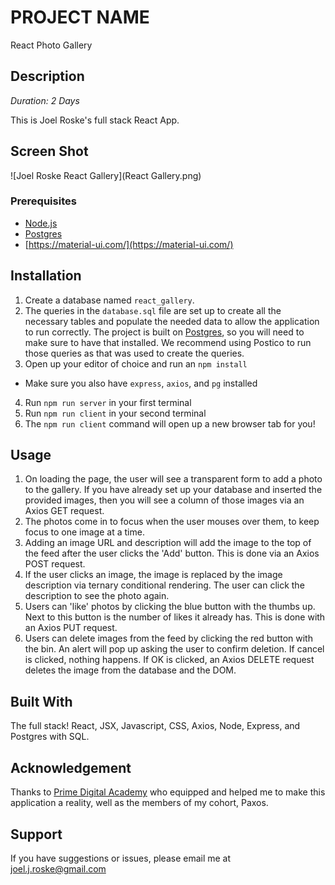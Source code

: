 # PROJECT NAME
React Photo Gallery

## Description

_Duration: 2 Days_

This is Joel Roske's full stack React App.

## Screen Shot

![Joel Roske React Gallery](React Gallery.png)

### Prerequisites

- [Node.js](https://nodejs.org/en/)
- [Postgres](https://www.postgresql.org/download/)
- [https://material-ui.com/](https://material-ui.com/)

## Installation

1. Create a database named `react_gallery`.
2. The queries in the `database.sql` file are set up to create all the necessary tables and populate the needed data to allow the application to run correctly. The project is built on [Postgres](https://www.postgresql.org/download/), so you will need to make sure to have that installed. We recommend using Postico to run those queries as that was used to create the queries. 
3. Open up your editor of choice and run an `npm install`
- Make sure you also have `express`, `axios`, and `pg` installed
4. Run `npm run server` in your first terminal
5. Run `npm run client` in your second terminal
6. The `npm run client` command will open up a new browser tab for you!

## Usage

1. On loading the page, the user will see a transparent form to add a photo to the gallery. If you have already set up your database and inserted the provided images, then you will see a column of those images via an Axios GET request.
2. The photos come in to focus when the user mouses over them, to keep focus to one image at a time.
3. Adding an image URL and description will add the image to the top of the feed after the user clicks the 'Add' button. This is done via an Axios POST request.
4. If the user clicks an image, the image is replaced by the image description via ternary conditional rendering. The user can click the description to see the photo again.
5. Users can 'like' photos by clicking the blue button with the thumbs up. Next to this button is the number of likes it already has. This is done with an Axios PUT request.
6. Users can delete images from the feed by clicking the red button with the bin. An alert will pop up asking the user to confirm deletion. If cancel is clicked, nothing happens. If OK is clicked, an Axios DELETE request deletes the image from the database and the DOM.

## Built With

The full stack! React, JSX, Javascript, CSS, Axios, Node, Express, and Postgres with SQL.

## Acknowledgement
Thanks to [Prime Digital Academy](www.primeacademy.io) who equipped and helped me to make this application a reality, well as the members of my cohort, Paxos.

## Support
If you have suggestions or issues, please email me at [joel.j.roske@gmail.com](www.google.com)